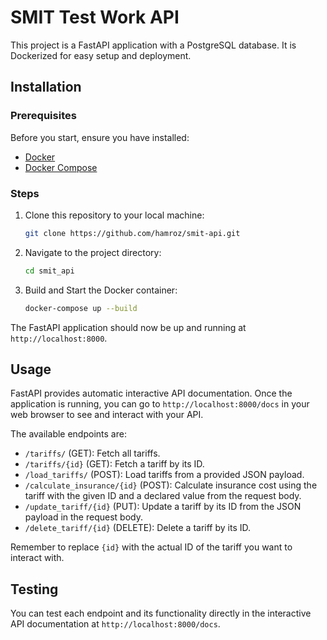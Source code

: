 # SMIT Test Work API

This project is a FastAPI application with a PostgreSQL database. It is Dockerized for easy setup and deployment.

## Installation

### Prerequisites

Before you start, ensure you have installed:

- [Docker](https://www.docker.com/products/docker-desktop)
- [Docker Compose](https://docs.docker.com/compose/install/)

### Steps

1. Clone this repository to your local machine:

   ```bash
   git clone https://github.com/hamroz/smit-api.git
   ```

2. Navigate to the project directory:

   ```bash
   cd smit_api
   ```

3. Build and Start the Docker container:
   ```bash
   docker-compose up --build
   ```

The FastAPI application should now be up and running at `http://localhost:8000`.

## Usage

FastAPI provides automatic interactive API documentation. Once the application is running, you can go to `http://localhost:8000/docs` in your web browser to see and interact with your API.

The available endpoints are:

- `/tariffs/` (GET): Fetch all tariffs.
- `/tariffs/{id}` (GET): Fetch a tariff by its ID.
- `/load_tariffs/` (POST): Load tariffs from a provided JSON payload.
- `/calculate_insurance/{id}` (POST): Calculate insurance cost using the tariff with the given ID and a declared value from the request body.
- `/update_tariff/{id}` (PUT): Update a tariff by its ID from the JSON payload in the request body.
- `/delete_tariff/{id}` (DELETE): Delete a tariff by its ID.

Remember to replace `{id}` with the actual ID of the tariff you want to interact with.

## Testing

You can test each endpoint and its functionality directly in the interactive API documentation at `http://localhost:8000/docs`.
